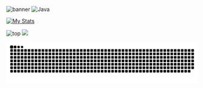 ![banner](https://github.com/user-attachments/assets/134195dc-e30e-406a-ad7d-d7342596042f)
![Java](https://img.shields.io/badge/java-%23ED8B00.svg?style=for-the-badge&logo=openjdk&logoColor=white)

[![My Stats](https://awesome-github-stats.azurewebsites.net/user-stats/giant-nova?cardType=octocat&theme=github-dark&preferLogin=false&Border=0F90DD)](https://git.io/awesome-stats-card)

![top](https://github-readme-stats.vercel.app/api/top-langs/?username=giant-nova&theme=blueberry&show_icons=true&hide_border=false&layout=compact)
<img src="https://github-readme-stats.vercel.app/api/top-langs/?username=giant-nova"/>

<a href="https://github.com/giant-nova/giant-nova/blob/main/github-user-contribution.svg" rel="nofollow"><img src="https://github.com/giant-nova/giant-nova/blob/main/github-user-contribution.svg" alt="contributions" data-canonical-src="https://github.com/giant-nova/giant-nova/blob/main/github-user-contribution.svg" style="max-width:100%;"></a>
